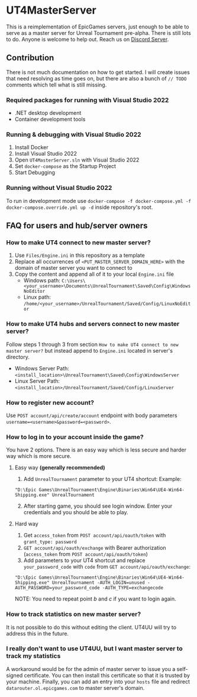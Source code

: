 # UT4MasterServer

This is a reimplementation of EpicGames servers, just enough to be able to serve as a master server for Unreal Tournament pre-alpha. There is still lots to do. Anyone is welcome to help out. Reach us on [Discord Server](https://discord.gg/2DaCWkK).

## Contribution

There is not much documentation on how to get started. I will create issues that need resolving as time goes on, but there are also a bunch of `// TODO` comments which tell what is still missing.

### Required packages for running with Visual Studio 2022

- .NET desktop development
- Container development tools

### Running & debugging with Visual Studio 2022

1. Install Docker
2. Install Visual Studio 2022
3. Open `UT4MasterServer.sln` with Visual Studio 2022
4. Set `docker-compose` as the Startup Project
5. Start Debugging

### Running without Visual Studio 2022

To run in development mode use `docker-compose -f docker-compose.yml -f docker-compose.override.yml up -d` inside repository's root.

## FAQ for users and hub/server owners

### How to make UT4 connect to new master server?

1. Use `Files/Engine.ini` in this repository as a template
2. Replace all occurrences of `<PUT_MASTER_SERVER_DOMAIN_HERE>` with the domain of master server you want to connect to
3. Copy the content and append all of it to your local `Engine.ini` file
    - Windows path: `C:\Users\<your_username>\Documents\UnrealTournament\Saved\Config\WindowsNoEditor`
    - Linux path: `/home/<your_username>/UnrealTournament/Saved/Config/LinuxNoEditor`

### How to make UT4 hubs and servers connect to new master server?

Follow steps 1 through 3 from section `How to make UT4 connect to new master server?` but instead append to `Engine.ini` located in server's directory.

- Windows Server Path: `<install_location>\UnrealTournament\Saved\Config\WindowsServer`
- Linux Server Path: `<install_location>/UnrealTournament/Saved/Config/LinuxServer`

### How to register new account?

Use `POST account/api/create/account` endpoint with body parameters `username=<username>&password=<password>`.

### How to log in to your account inside the game?

You have 2 options. There is an easy way which is less secure and harder way which is more secure.

1. Easy way **(generally recommended)**
	1. Add `UnrealTournament` parameter to your UT4 shortcut:
	Example:

	```text
	"D:\Epic Games\UnrealTournament\Engine\Binaries\Win64\UE4-Win64-Shipping.exe" UnrealTournament
	```

	2. After starting game, you should see login window. Enter your credentials and you should be able to play.
2. Hard way
	1. Get `access_token` from `POST account/api/oauth/token` with `grant_type: password`
	2. `GET account/api/oauth/exchange` with Bearer authorization (`access_token` from `POST account/api/oauth/token`)
	3. Add parameters to your UT4 shortcut and replace `your_password_code` with `code` from `GET account/api/oauth/exchange`:

	```text
	"D:\Epic Games\UnrealTournament\Engine\Binaries\Win64\UE4-Win64-Shipping.exe" UnrealTournament -AUTH_LOGIN=unused -AUTH_PASSWORD=your_password_code -AUTH_TYPE=exchangecode
	```

	NOTE: You need to repeat point *b* and *c* if you want to login again.

### How to track statistics on new master server?

It is not possible to do this without editing the client. UT4UU will try to address this in the future.

### I really don't want to use UT4UU, but I want master server to track my statistics

A workaround would be for the admin of master server to issue you a self-signed certificate. You can then install this certificate so that it is trusted by your machine. Finally, you can add an entry into your `hosts` file and redirect `datarouter.ol.epicgames.com` to master server's domain.
